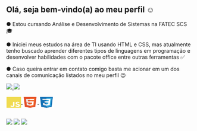 ## Olá, seja bem-vindo(a) ao meu perfil ☺️
● Estou cursando Análise e Desenvolvimento de Sistemas na FATEC SCS 🎓

● Iniciei meus estudos na área de TI usando HTML e CSS, mas atualmente tenho buscado aprender diferentes tipos de linguagens em programação e desenvolver habilidades com o pacote office entre outras ferramentas ✅
 
● Caso queira entrar em contato comigo basta me acionar em um dos canais de comunicação listados no meu perfil 😉

<div>
  <a href="https://github.com/DaySSoares">
  <img height="180em" src="https://github-readme-stats.vercel.app/api?username=DaySSoares&show_icons=true&theme=tokyonight&include_all_commits=true&count_private=true"/>
  <img height="180em" src="https://github-readme-stats.vercel.app/api/top-langs/?username=DaySSoares&layout=compact&langs_count=16&theme=tokyonight"/>
</div>

<div style="display: inline_block"><br>
  <img align="center" alt="Day-Js" height="30" width="40" src="https://raw.githubusercontent.com/devicons/devicon/master/icons/javascript/javascript-plain.svg">  
  <img align="center" alt="Day-HTML" height="30" width="40" src="https://raw.githubusercontent.com/devicons/devicon/master/icons/html5/html5-original.svg">
  <img align="center" alt="Day-CSS" height="30" width="40" src="https://raw.githubusercontent.com/devicons/devicon/master/icons/css3/css3-original.svg">
</div>

##

<div>
  <a href="https://www.instagram.com/dayanesoaresssilva/" target="_blank"><img src="https://img.shields.io/badge/-Instagram-%23E4405F?style=for-the-badge&logo=instagram&logoColor=white" target="_blank"></a>
  <a href="https://www.linkedin.com/in/dayane-silva-23b9b3288/" target="_blank"><img src="https://img.shields.io/badge/-LinkedIn-%230077B5?style=for-the-badge&logo=linkedin&logoColor=white" target="_blank"></a> 
  <a href = "mailto: silva.dayane2027@gmail.com"><img src="https://img.shields.io/badge/-Gmail-%23333?style=for-the-badge&logo=gmail&logoColor=white" target="_blank"></a>
</div>
